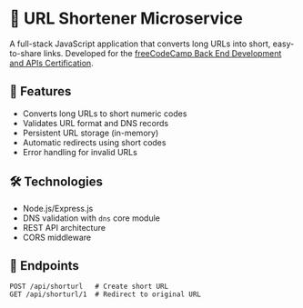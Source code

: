 # 🔗 URL Shortener Microservice

A full-stack JavaScript application that converts long URLs into short, easy-to-share links. Developed for the [freeCodeCamp Back End Development and APIs Certification](https://www.freecodecamp.org/learn/back-end-development-and-apis/).

## 🚀 Features

- Converts long URLs to short numeric codes
- Validates URL format and DNS records
- Persistent URL storage (in-memory)
- Automatic redirects using short codes
- Error handling for invalid URLs

## 🛠 Technologies

- Node.js/Express.js
- DNS validation with `dns` core module
- REST API architecture
- CORS middleware

## 🧠 Endpoints

```http
POST /api/shorturl   # Create short URL
GET /api/shorturl/1  # Redirect to original URL
```
